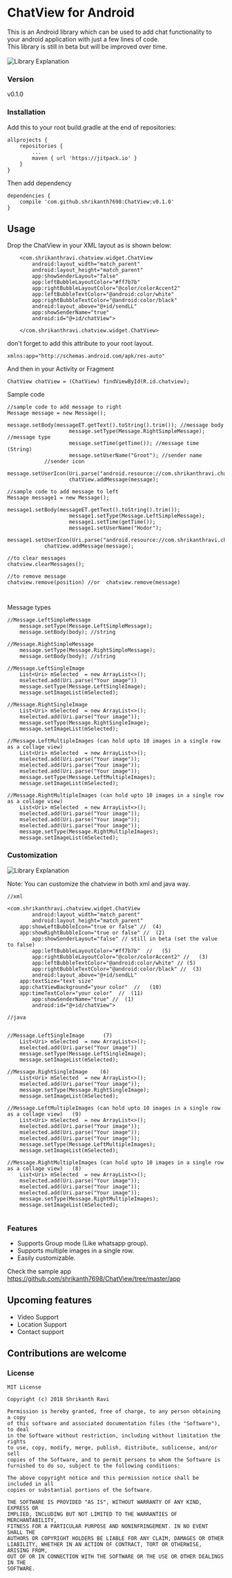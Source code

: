 # ChatView for Android

This is an Android library which can be used to add chat functionality to your android application with just a few lines of code.
<br>
This library is still in beta but will be improved over time.
<br>
<br>
![Library Explanation](https://raw.githubusercontent.com/shrikanth7698/ChatView/master/Explanation%20Screenshot%202.png)
### Version
v0.1.0
<br>
### Installation
Add this to your root build.gradle at the end of repositories:
```
allprojects {
	repositories {
		...
		maven { url 'https://jitpack.io' }
	}
}
```
Then add dependency
```
dependencies {
	compile 'com.github.shrikanth7698:ChatView:v0.1.0'
}
```
## Usage

Drop the ChatView in your XML layout as is shown below:
```
    <com.shrikanthravi.chatview.widget.ChatView
        android:layout_width="match_parent"
        android:layout_height="match_parent"
        app:showSenderLayout="false" 
        app:leftBubbleLayoutColor="#ff7b7b"
        app:rightBubbleLayoutColor="@color/colorAccent2"
        app:leftBubbleTextColor="@android:color/white"
        app:rightBubbleTextColor="@android:color/black"
        android:layout_above="@+id/sendLL"
        app:showSenderName="true"
        android:id="@+id/chatView">

    </com.shrikanthravi.chatview.widget.ChatView>

```
don't forget to add this attribute to your root layout.
```
xmlns:app="http://schemas.android.com/apk/res-auto"
```
And then in your Activity or Fragment
```
ChatView chatView = (ChatView) findViewById(R.id.chatview);
```
Sample code
```
//sample code to add message to right
Message message = new Message();
                    message.setBody(messageET.getText().toString().trim()); //message body
                    message.setType(Message.RightSimpleMessage); //message type
                    message.setTime(getTime()); //message time (String)
                    message.setUserName("Groot"); //sender name
		    //sender icon
                    message.setUserIcon(Uri.parse("android.resource://com.shrikanthravi.chatviewlibrary/drawable/groot")); 
                    chatView.addMessage(message);
		    
//sample code to add message to left
Message message1 = new Message();
                    message1.setBody(messageET.getText().toString().trim());
                    message1.setType(Message.LeftSimpleMessage);
                    message1.setTime(getTime());
                    message1.setUserName("Hodor");
                    message1.setUserIcon(Uri.parse("android.resource://com.shrikanthravi.chatviewlibrary/drawable/hodor"));
		    chatView.addMessage(message);

//to clear messages
chatview.clearMessages();

//to remove message
chatview.remove(position) //or  chatview.remove(message)

		    
```
Message types
```
//Message.LeftSimpleMessage
	message.setType(Message.LeftSimpleMessage);
	message.setBody(body); //string
	
//Message.RightSimpleMessage
	message.setType(Message.RightSimpleMessage);
	message.setBody(body); //string
	
//Message.LeftSingleImage
	List<Uri> mSelected  = new ArrayList<>();
	mselected.add(Uri.parse("Your image"))
	message.setType(Message.LeftSingleImage);
	message.setImageList(mSelected);
	
//Message.RightSingleImage
	List<Uri> mSelected  = new ArrayList<>();
	mselected.add(Uri.parse("Your image"));
	message.setType(Message.RightSingleImage);
	message.setImageList(mSelected);	
	
//Message.LeftMultipleImages (can hold upto 10 images in a single row as a collage view)
	List<Uri> mSelected  = new ArrayList<>();
	mselected.add(Uri.parse("Your image"));
	mselected.add(Uri.parse("Your image"));
	mselected.add(Uri.parse("Your image"));	
	message.setType(Message.LeftMultipleImages);
	message.setImageList(mSelected);	
	
//Message.RightMultipleImages (can hold upto 10 images in a single row as a collage view)
	List<Uri> mSelected  = new ArrayList<>();
	mselected.add(Uri.parse("Your image"));
	mselected.add(Uri.parse("Your image"));
	mselected.add(Uri.parse("Your image"));	
	message.setType(Message.RightMultipleImages);
	message.setImageList(mSelected);		
```
### Customization
![Library Explanation](https://raw.githubusercontent.com/shrikanth7698/ChatView/master/Explanation%20Screenshot%202.png)

Note: You can customize the chatview in both xml and java way.
```
//xml 

<com.shrikanthravi.chatview.widget.ChatView
        android:layout_width="match_parent"
        android:layout_height="match_parent"
	app:showLeftBubbleIcon="true or false" //  (4)
	app:showRightBubbleIcon="true or false" //  (2)
        app:showSenderLayout="false" // still in beta (set the value to false)
        app:leftBubbleLayoutColor="#ff7b7b"  //   (5)
        app:rightBubbleLayoutColor="@color/colorAccent2" //   (3)
        app:leftBubbleTextColor="@android:color/white" // (5)
        app:rightBubbleTextColor="@android:color/black" //  (3)
        android:layout_above="@+id/sendLL"
	app:textSize="text size"
	app:chatViewBackground="your color"  //   (10)
	app:timeTextColor="your color" 	//  (11)
        app:showSenderName="true" //  (1)
        android:id="@+id/chatView">
	
//java


//Message.LeftSingleImage      (7)
	List<Uri> mSelected  = new ArrayList<>();
	mselected.add(Uri.parse("Your image"))
	message.setType(Message.LeftSingleImage);
	message.setImageList(mSelected);
	
//Message.RightSingleImage    (6)
	List<Uri> mSelected  = new ArrayList<>();
	mselected.add(Uri.parse("Your image"));
	message.setType(Message.RightSingleImage);
	message.setImageList(mSelected);	
	
//Message.LeftMultipleImages (can hold upto 10 images in a single row as a collage view)   (9)
	List<Uri> mSelected  = new ArrayList<>();
	mselected.add(Uri.parse("Your image"));
	mselected.add(Uri.parse("Your image"));
	mselected.add(Uri.parse("Your image"));	
	message.setType(Message.LeftMultipleImages);
	message.setImageList(mSelected);	
	
//Message.RightMultipleImages (can hold upto 10 images in a single row as a collage view)   (8)
	List<Uri> mSelected  = new ArrayList<>();
	mselected.add(Uri.parse("Your image"));
	mselected.add(Uri.parse("Your image"));
	mselected.add(Uri.parse("Your image"));	
	message.setType(Message.RightMultipleImages);
	message.setImageList(mSelected);		


```
### Features
*  Supports Group mode (Like whatsapp group).
*  Supports multiple images in a single row.
*  Easily customizable.

Check the sample app https://github.com/shrikanth7698/ChatView/tree/master/app

## Upcoming features
* Video Support
* Location Support
* Contact support
## Contributions are welcome

### License
```
MIT License

Copyright (c) 2018 Shrikanth Ravi

Permission is hereby granted, free of charge, to any person obtaining a copy
of this software and associated documentation files (the "Software"), to deal
in the Software without restriction, including without limitation the rights
to use, copy, modify, merge, publish, distribute, sublicense, and/or sell
copies of the Software, and to permit persons to whom the Software is
furnished to do so, subject to the following conditions:

The above copyright notice and this permission notice shall be included in all
copies or substantial portions of the Software.

THE SOFTWARE IS PROVIDED "AS IS", WITHOUT WARRANTY OF ANY KIND, EXPRESS OR
IMPLIED, INCLUDING BUT NOT LIMITED TO THE WARRANTIES OF MERCHANTABILITY,
FITNESS FOR A PARTICULAR PURPOSE AND NONINFRINGEMENT. IN NO EVENT SHALL THE
AUTHORS OR COPYRIGHT HOLDERS BE LIABLE FOR ANY CLAIM, DAMAGES OR OTHER
LIABILITY, WHETHER IN AN ACTION OF CONTRACT, TORT OR OTHERWISE, ARISING FROM,
OUT OF OR IN CONNECTION WITH THE SOFTWARE OR THE USE OR OTHER DEALINGS IN THE
SOFTWARE.
```
